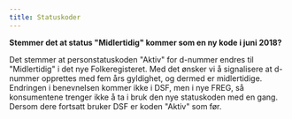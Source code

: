 ```yaml
---
title: Statuskoder
---
```


**Stemmer det at status "Midlertidig" kommer som en ny kode i juni 2018?**

Det stemmer at personstatuskoden "Aktiv" for d-nummer endres til "Midlertidig" i det nye Folkeregisteret. Med det ønsker
vi å signalisere at d-nummer opprettes med fem års gyldighet, og dermed er midlertidige. Endringen i benevnelsen kommer
ikke i DSF, men i nye FREG, så konsumentene trenger ikke å ta i bruk den nye statuskoden med en gang. Dersom dere fortsatt
bruker DSF er koden "Aktiv" som før.

